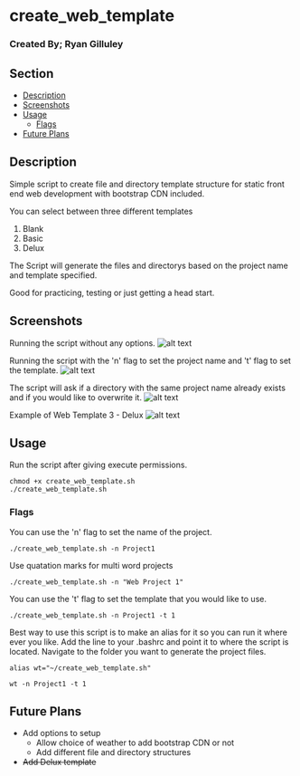 # create_web_template
### Created By; Ryan Gilluley

## Section
- [Description](#description)
- [Screenshots](#screenshots)
- [Usage](#usage)
    - [Flags](#flags)
- [Future Plans](#future-plans)


## Description

Simple script to create file and directory template structure for static front end web development with bootstrap CDN included.

You can select between three different templates
1. Blank
2. Basic
3. Delux

The Script will generate the files and directorys based on the project name and template specified.

Good for practicing, testing or just getting a head start.


## Screenshots

Running the script without any options.
![alt text](https://eapi.pcloud.com/getpubthumb?code=XZQoKmZF609zyssKX8ran6qz0dGH0n4v1X7&linkpassword=undefined&size=1447x782&crop=0&type=auto)

Running the script with the 'n' flag to set the project name and 't' flag to set the template.
![alt text](https://eapi.pcloud.com/getpubthumb?code=XZgoKmZPU7cPa41nrLPJVN9mJHBnRCnlvN7&linkpassword=undefined&size=1711x577&crop=0&type=auto)

The script will ask if a directory with the same project name already exists and if you would like to overwrite it.
![alt text](https://eapi.pcloud.com/getpubthumb?code=XZwoKmZeoS2kFY8hr4jxQDm8lYhl7bELSy0&linkpassword=undefined&size=1612x704&crop=0&type=auto)

Example of Web Template 3 - Delux
![alt text](https://eapi.pcloud.com/getpubthumb?code=XZCQRSZIQvzHM71fQzPwU68fFPRJY05CBzV&linkpassword=undefined&size=1536x780&crop=0&type=auto)


## Usage

Run the script after giving execute permissions.
```
chmod +x create_web_template.sh
./create_web_template.sh
```


### Flags

You can use the 'n' flag to set the name of the project.
```
./create_web_template.sh -n Project1
```
Use quatation marks for multi word projects
```
./create_web_template.sh -n "Web Project 1"
```
You can use the 't' flag to set the template that you would like to use.
```
./create_web_template.sh -n Project1 -t 1
```

Best way to use this script is to make an alias for it so you can run it where ever you like.
Add the line to your .bashrc and point it to where the script is located.
Navigate to the folder you want to generate the project files.
```
alias wt="~/create_web_template.sh"
```
```
wt -n Project1 -t 1
```


## Future Plans

- Add options to setup
    - Allow choice of weather to add bootstrap CDN or not
    - Add different file and directory structures
- ~~Add Delux template~~
